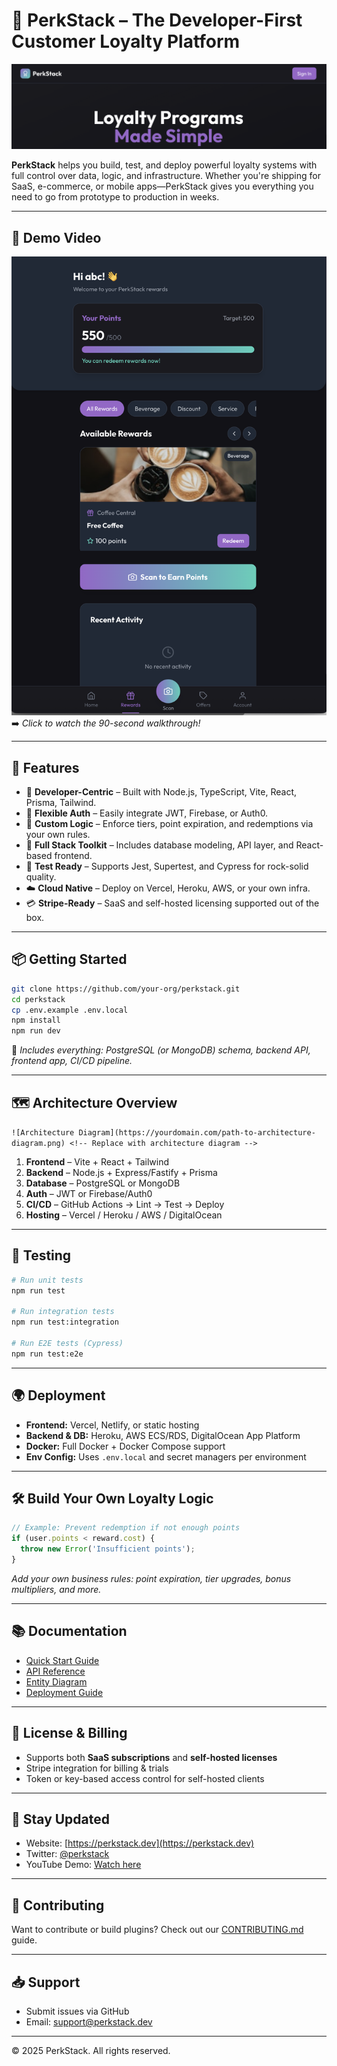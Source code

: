 # 🧱 PerkStack – The Developer-First Customer Loyalty Platform

![PerkStack Banner](images/demo-banner.png) <!-- Replace with your actual banner image -->

**PerkStack** helps you build, test, and deploy powerful loyalty systems with full control over data, logic, and infrastructure. Whether you're shipping for SaaS, e-commerce, or mobile apps—PerkStack gives you everything you need to go from prototype to production in weeks.

---

## 🎥 Demo Video

[![Watch the Promo](images/PerkStackDemoUser.png)](https://share.synthesia.io/0458546a-6d94-4c5f-9d43-f2bbb2c0654b)  
➡️ _Click to watch the 90-second walkthrough!_

---

## 🚀 Features

- 🔧 **Developer-Centric** – Built with Node.js, TypeScript, Vite, React, Prisma, Tailwind.
- 🔐 **Flexible Auth** – Easily integrate JWT, Firebase, or Auth0.
- 🎯 **Custom Logic** – Enforce tiers, point expiration, and redemptions via your own rules.
- 🧰 **Full Stack Toolkit** – Includes database modeling, API layer, and React-based frontend.
- 🧪 **Test Ready** – Supports Jest, Supertest, and Cypress for rock-solid quality.
- ☁️ **Cloud Native** – Deploy on Vercel, Heroku, AWS, or your own infra.
- 💳 **Stripe-Ready** – SaaS and self-hosted licensing supported out of the box.

---

## 📦 Getting Started

```bash
git clone https://github.com/your-org/perkstack.git
cd perkstack
cp .env.example .env.local
npm install
npm run dev
````

🔗 *Includes everything: PostgreSQL (or MongoDB) schema, backend API, frontend app, CI/CD pipeline.*

---

## 🗺️ Architecture Overview

```![Architecture Diagram](https://yourdomain.com/path-to-architecture-diagram.png) <!-- Replace with architecture diagram -->```

1. **Frontend** – Vite + React + Tailwind
2. **Backend** – Node.js + Express/Fastify + Prisma
3. **Database** – PostgreSQL or MongoDB
4. **Auth** – JWT or Firebase/Auth0
5. **CI/CD** – GitHub Actions → Lint → Test → Deploy
6. **Hosting** – Vercel / Heroku / AWS / DigitalOcean

---

## 🧪 Testing

```bash
# Run unit tests
npm run test

# Run integration tests
npm run test:integration

# Run E2E tests (Cypress)
npm run test:e2e
```

---

## 🌍 Deployment

* **Frontend:** Vercel, Netlify, or static hosting
* **Backend & DB:** Heroku, AWS ECS/RDS, DigitalOcean App Platform
* **Docker:** Full Docker + Docker Compose support
* **Env Config:** Uses `.env.local` and secret managers per environment

---

## 🛠️ Build Your Own Loyalty Logic

```ts
// Example: Prevent redemption if not enough points
if (user.points < reward.cost) {
  throw new Error('Insufficient points');
}
```

*Add your own business rules: point expiration, tier upgrades, bonus multipliers, and more.*

---

## 📚 Documentation

* [Quick Start Guide](docs/quick-start.md)
* [API Reference](docs/api-reference.md)
* [Entity Diagram](docs/data-model.md)
* [Deployment Guide](docs/deployment.md)

---

## 💼 License & Billing

* Supports both **SaaS subscriptions** and **self-hosted licenses**
* Stripe integration for billing & trials
* Token or key-based access control for self-hosted clients

---

## 📣 Stay Updated

* Website: [https://perkstack.dev](https://perkstack.dev)
* Twitter: [@perkstack](https://twitter.com/perkstack)
* YouTube Demo: [Watch here](https://youtu.be/your_video_id)

---

## 🧩 Contributing

Want to contribute or build plugins? Check out our [CONTRIBUTING.md](CONTRIBUTING.md) guide.

---

## 📥 Support

* Submit issues via GitHub
* Email: [support@perkstack.dev](mailto:support@perkstack.dev)

---

© 2025 PerkStack. All rights reserved.
